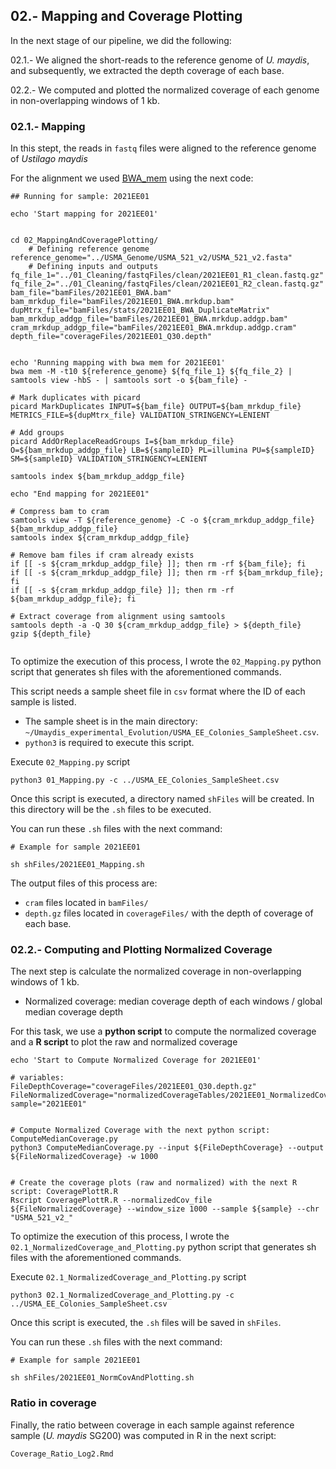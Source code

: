 ## 02.- Mapping and Coverage Plotting

In the next stage of our pipeline, we did the following:

02.1.- We aligned the short-reads to the reference genome of <i>U. maydis</i>, and subsequently, we extracted the depth coverage of each base.

02.2.- We computed and plotted the normalized coverage of each genome in non-overlapping windows of 1 kb.


### 02.1.- Mapping

In this stept, the reads in `fastq` files were aligned to the reference genome of <i>Ustilago maydis</i>

For the alignment we used [BWA_mem]([https://academic.oup.com/bioinformatics/article/26/5/589/211735) using the next code:

```
## Running for sample: 2021EE01

echo 'Start mapping for 2021EE01'


cd 02_MappingAndCoveragePlotting/
    # Defining reference genome
reference_genome="../USMA_Genome/USMA_521_v2/USMA_521_v2.fasta"
    # Defining inputs and outputs
fq_file_1="../01_Cleaning/fastqFiles/clean/2021EE01_R1_clean.fastq.gz"
fq_file_2="../01_Cleaning/fastqFiles/clean/2021EE01_R2_clean.fastq.gz"
bam_file="bamFiles/2021EE01_BWA.bam"
bam_mrkdup_file="bamFiles/2021EE01_BWA.mrkdup.bam"
dupMtrx_file="bamFiles/stats/2021EE01_BWA_DuplicateMatrix"
bam_mrkdup_addgp_file="bamFiles/2021EE01_BWA.mrkdup.addgp.bam"
cram_mrkdup_addgp_file="bamFiles/2021EE01_BWA.mrkdup.addgp.cram"
depth_file="coverageFiles/2021EE01_Q30.depth"


echo 'Running mapping with bwa mem for 2021EE01'
bwa mem -M -t10 ${reference_genome} ${fq_file_1} ${fq_file_2} | samtools view -hbS - | samtools sort -o ${bam_file} - 

# Mark duplicates with picard
picard MarkDuplicates INPUT=${bam_file} OUTPUT=${bam_mrkdup_file} METRICS_FILE=${dupMtrx_file} VALIDATION_STRINGENCY=LENIENT

# Add groups
picard AddOrReplaceReadGroups I=${bam_mrkdup_file} O=${bam_mrkdup_addgp_file} LB=${sampleID} PL=illumina PU=${sampleID} SM=${sampleID} VALIDATION_STRINGENCY=LENIENT

samtools index ${bam_mrkdup_addgp_file}

echo "End mapping for 2021EE01"

# Compress bam to cram
samtools view -T ${reference_genome} -C -o ${cram_mrkdup_addgp_file} ${bam_mrkdup_addgp_file}
samtools index ${cram_mrkdup_addgp_file}

# Remove bam files if cram already exists
if [[ -s ${cram_mrkdup_addgp_file} ]]; then rm -rf ${bam_file}; fi
if [[ -s ${cram_mrkdup_addgp_file} ]]; then rm -rf ${bam_mrkdup_file}; fi
if [[ -s ${cram_mrkdup_addgp_file} ]]; then rm -rf ${bam_mrkdup_addgp_file}; fi

# Extract coverage from alignment using samtools
samtools depth -a -Q 30 ${cram_mrkdup_addgp_file} > ${depth_file}
gzip ${depth_file}


```


To optimize the execution of this process, I wrote the `02_Mapping.py` python script that generates sh files with the aforementioned commands.

This script needs a sample sheet file in `csv` format where the ID of each sample is listed. 
 - The sample sheet is in the main directory: `~/Umaydis_experimental_Evolution/USMA_EE_Colonies_SampleSheet.csv`.
 - `python3` is required to execute this script.

Execute `02_Mapping.py` script
```
python3 01_Mapping.py -c ../USMA_EE_Colonies_SampleSheet.csv

```

Once this script is executed, a directory named `shFiles` will be created. In this directory will be the `.sh` files to be executed.

You can run these `.sh` files with the next command:

```
# Example for sample 2021EE01

sh shFiles/2021EE01_Mapping.sh

```

The output files of this process are:
  - `cram` files located in `bamFiles/`
  - `depth.gz` files located in `coverageFiles/` with the depth of coverage of each base.

### 02.2.- Computing and Plotting Normalized Coverage

The next step is calculate the normalized coverage in non-overlapping windows of 1 kb.
   - Normalized coverage: median coverage depth of each windows / global median coverage depth
   
 For this task, we use a <b>python script</b> to compute the normalized coverage and a <b>R script</b> to plot the raw and normalized coverage
 
```
echo 'Start to Compute Normalized Coverage for 2021EE01'

# variables:
FileDepthCoverage="coverageFiles/2021EE01_Q30.depth.gz"
FileNormalizedCoverage="normalizedCoverageTables/2021EE01_NormalizedCoverage.txt"
sample="2021EE01"


# Compute Normalized Coverage with the next python script: ComputeMedianCoverage.py
python3 ComputeMedianCoverage.py --input ${FileDepthCoverage} --output ${FileNormalizedCoverage} -w 1000


# Create the coverage plots (raw and normalized) with the next R script: CoveragePlottR.R
Rscript CoveragePlottR.R --normalizedCov_file ${FileNormalizedCoverage} --window_size 1000 --sample ${sample} --chr "USMA_521_v2_"

```

To optimize the execution of this process, I wrote the `02.1_NormalizedCoverage_and_Plotting.py` python script that generates sh files with the aforementioned commands.

Execute `02.1_NormalizedCoverage_and_Plotting.py` script

```
python3 02.1_NormalizedCoverage_and_Plotting.py -c ../USMA_EE_Colonies_SampleSheet.csv

```

Once this script is executed, the `.sh` files will be saved in `shFiles`.

You can run these `.sh` files with the next command:

```
# Example for sample 2021EE01

sh shFiles/2021EE01_NormCovAndPlotting.sh

```

### Ratio in coverage 

Finally, the ratio between coverage in each sample against reference sample (<i>U. maydis</i> SG200) was computed in R in the next script:

`Coverage_Ratio_Log2.Rmd`










